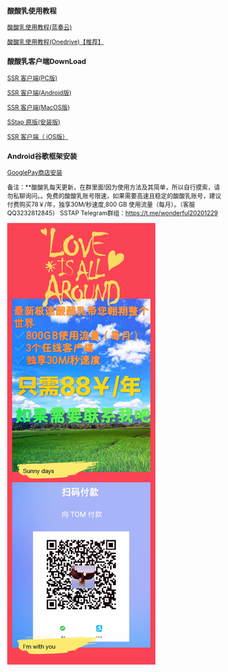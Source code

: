 ### 酸酸乳使用教程
[酸酸乳使用教程(蓝奏云)](https://www.lanzous.com/b258733)

[酸酸乳使用教程(Onedrive)【推荐】](https://1drv.ms/f/s!AmWIHMwCirfbc415hslnRCrXp5s)

### 酸酸乳客户端DownLoad
[SSR 客户端(PC版)](https://www.lanzous.com/i73z5mh
)

[SSR 客户端(Android版)](https://www.lanzous.com/i131n0d
)

[SSR 客户端(MacOS版)](https://www.lanzous.com/i7408ti
)

[SStap 原版(安装版)](https://www.lanzous.com/i760gyd
)

[SSR 客户端（ iOS版）](https://www.lanzous.com/i131n6j
)

### Android谷歌框架安装
[GooglePay商店安装](https://www.lanzous.com/i4fmuyf
)

备注：**酸酸乳每天更新，在群里面!因为使用方法及其简单，所以自行摸索，请勿私聊询问。。免费的酸酸乳账号限速，如果需要高速且稳定的酸酸乳账号，建议付费购买78￥/年，独享30M/秒速度,800 GB 使用流量（每月）。（客服QQ3232812845）
SSTAP Telegram群组：[https://t.me/wonderful20201229
](https://t.me/wonderful20201229
) 

![](https://github.com/jp4593425/2019-11-1/blob/master/QQ%E5%9B%BE%E7%89%8720191104203246.jpg)
